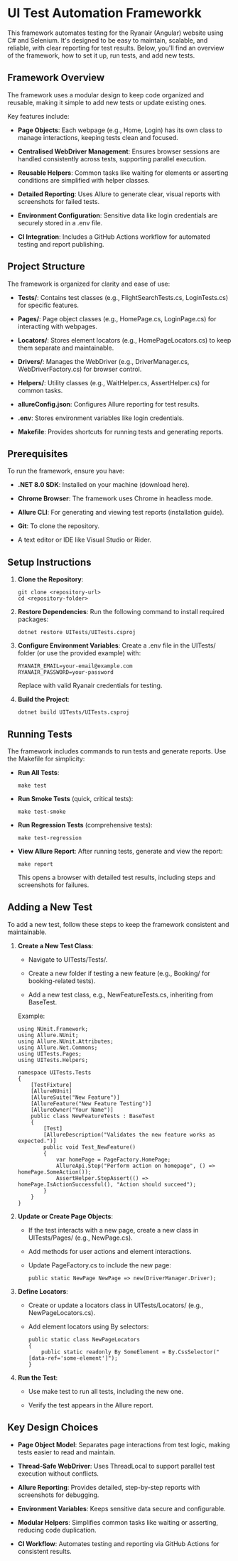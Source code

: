 UI Test Automation Frameworkk
============================

This framework automates testing for the Ryanair (Angular) website using C# and Selenium. It's designed to be easy to maintain, scalable, and reliable, with clear reporting for test results. Below, you'll find an overview of the framework, how to set it up, run tests, and add new tests.

Framework Overview
------------------

The framework uses a modular design to keep code organized and reusable, making it simple to add new tests or update existing ones. 

Key features include:

-   **Page Objects**: Each webpage (e.g., Home, Login) has its own class to manage interactions, keeping tests clean and focused.

-   **Centralised WebDriver Management**: Ensures browser sessions are handled consistently across tests, supporting parallel execution.

-   **Reusable Helpers**: Common tasks like waiting for elements or asserting conditions are simplified with helper classes.

-   **Detailed Reporting**: Uses Allure to generate clear, visual reports with screenshots for failed tests.

-   **Environment Configuration**: Sensitive data like login credentials are securely stored in a .env file.

-   **CI Integration**: Includes a GitHub Actions workflow for automated testing and report publishing.

Project Structure
-----------------

The framework is organized for clarity and ease of use:

-   **Tests/**: Contains test classes (e.g., FlightSearchTests.cs, LoginTests.cs) for specific features.

-   **Pages/**: Page object classes (e.g., HomePage.cs, LoginPage.cs) for interacting with webpages.

-   **Locators/**: Stores element locators (e.g., HomePageLocators.cs) to keep them separate and maintainable.

-   **Drivers/**: Manages the WebDriver (e.g., DriverManager.cs, WebDriverFactory.cs) for browser control.

-   **Helpers/**: Utility classes (e.g., WaitHelper.cs, AssertHelper.cs) for common tasks.

-   **allureConfig.json**: Configures Allure reporting for test results.

-   **.env**: Stores environment variables like login credentials.

-   **Makefile**: Provides shortcuts for running tests and generating reports.

Prerequisites
-------------

To run the framework, ensure you have:

-   **.NET 8.0 SDK**: Installed on your machine (download here).

-   **Chrome Browser**: The framework uses Chrome in headless mode.

-   **Allure CLI**: For generating and viewing test reports (installation guide).

-   **Git**: To clone the repository.

-   A text editor or IDE like Visual Studio or Rider.

Setup Instructions
------------------

1.  **Clone the Repository**:

    ```
    git clone <repository-url>
    cd <repository-folder>
    ```

2.  **Restore Dependencies**: Run the following command to install required packages:

    ```
    dotnet restore UITests/UITests.csproj
    ```

3.  **Configure Environment Variables**: Create a .env file in the UITests/ folder (or use the provided example) with:

    ```
    RYANAIR_EMAIL=your-email@example.com
    RYANAIR_PASSWORD=your-password
    ```

    Replace with valid Ryanair credentials for testing.

4.  **Build the Project**:

    ```
    dotnet build UITests/UITests.csproj
    ```

Running Tests
-------------

The framework includes commands to run tests and generate reports. Use the Makefile for simplicity:

-   **Run All Tests**:

    ```
    make test
    ```

-   **Run Smoke Tests** (quick, critical tests):

    ```
    make test-smoke
    ```

-   **Run Regression Tests** (comprehensive tests):

    ```
    make test-regression
    ```

-   **View Allure Report**: After running tests, generate and view the report:

    ```
    make report
    ```

    This opens a browser with detailed test results, including steps and screenshots for failures.

Adding a New Test
-----------------

To add a new test, follow these steps to keep the framework consistent and maintainable.

1.  **Create a New Test Class**:

    -   Navigate to UITests/Tests/.

    -   Create a new folder if testing a new feature (e.g., Booking/ for booking-related tests).

    -   Add a new test class, e.g., NewFeatureTests.cs, inheriting from BaseTest.

    Example:

    ```
    using NUnit.Framework;
    using Allure.NUnit;
    using Allure.NUnit.Attributes;
    using Allure.Net.Commons;
    using UITests.Pages;
    using UITests.Helpers;

    namespace UITests.Tests
    {
        [TestFixture]
        [AllureNUnit]
        [AllureSuite("New Feature")]
        [AllureFeature("New Feature Testing")]
        [AllureOwner("Your Name")]
        public class NewFeatureTests : BaseTest
        {
            [Test]
            [AllureDescription("Validates the new feature works as expected.")]
            public void Test_NewFeature()
            {
                var homePage = PageFactory.HomePage;
                AllureApi.Step("Perform action on homepage", () => homePage.SomeAction());
                AssertHelper.StepAssert(() => homePage.IsActionSuccessful(), "Action should succeed");
            }
        }
    }
    ```

2.  **Update or Create Page Objects**:

    -   If the test interacts with a new page, create a new class in UITests/Pages/ (e.g., NewPage.cs).

    -   Add methods for user actions and element interactions.

    -   Update PageFactory.cs to include the new page:

        ```
        public static NewPage NewPage => new(DriverManager.Driver);
        ```

3.  **Define Locators**:

    -   Create or update a locators class in UITests/Locators/ (e.g., NewPageLocators.cs).

    -   Add element locators using By selectors:

        ```
        public static class NewPageLocators
        {
            public static readonly By SomeElement = By.CssSelector("[data-ref='some-element']");
        }
        ```

4.  **Run the Test**:

    -   Use make test to run all tests, including the new one.

    -   Verify the test appears in the Allure report.

Key Design Choices
------------------

-   **Page Object Model**: Separates page interactions from test logic, making tests easier to read and maintain.

-   **Thread-Safe WebDriver**: Uses ThreadLocal to support parallel test execution without conflicts.

-   **Allure Reporting**: Provides detailed, step-by-step reports with screenshots for debugging.

-   **Environment Variables**: Keeps sensitive data secure and configurable.

-   **Modular Helpers**: Simplifies common tasks like waiting or asserting, reducing code duplication.

-   **CI Workflow**: Automates testing and reporting via GitHub Actions for consistent results.